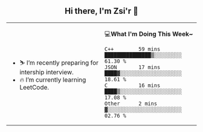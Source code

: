 <h2 align="center"> Hi there, I'm Zsi'r 👋 </h2>

<table>
    <tr>
        <td valign="center" width="50%">
            <ul>
                <li> ⛷️ I’m recently preparing for intership interview.</li>
                <li> 🔥 I’m currently learning LeetCode.</li>
            </ul>
        </td>
       <td valign="top" width="50%">

💻**What I'm Doing This Week~**

<!--START_SECTION:waka-->
```text
C++        59 mins         ███████████████▒░░░░░░░░░   61.30 % 
JSON       17 mins         ████▓░░░░░░░░░░░░░░░░░░░░   18.61 % 
C          16 mins         ████▒░░░░░░░░░░░░░░░░░░░░   17.08 % 
Other      2 mins          ▓░░░░░░░░░░░░░░░░░░░░░░░░   02.76 % 
```
<!--END_SECTION:waka-->
</td></tr>
</table>
